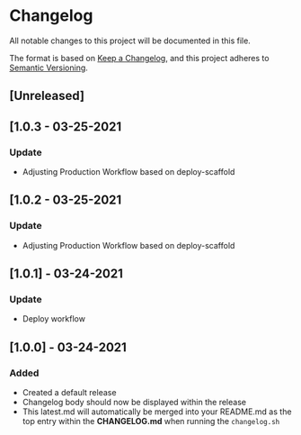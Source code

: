 # Changelog
All notable changes to this project will be documented in this file.

The format is based on [Keep a Changelog](https://keepachangelog.com/en/1.0.0/),
and this project adheres to [Semantic Versioning](https://semver.org/spec/v2.0.0.html).

## [Unreleased]
## [1.0.3 - 03-25-2021
### Update
- Adjusting Production Workflow based on deploy-scaffold

## [1.0.2 - 03-25-2021
### Update
- Adjusting Production Workflow based on deploy-scaffold

## [1.0.1] - 03-24-2021
### Update
- Deploy workflow

## [1.0.0] - 03-24-2021
### Added
- Created a default release
- Changelog body should now be displayed within the release
- This latest.md will automatically be merged into your README.md as the top entry within the **CHANGELOG.md** when running the `changelog.sh`